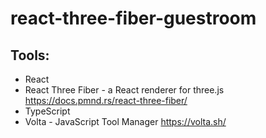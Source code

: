 # react-three-fiber-guestroom

## Tools:

- React
- React Three Fiber - a React renderer for three.js https://docs.pmnd.rs/react-three-fiber/
- TypeScript
- Volta - JavaScript Tool Manager 
    https://volta.sh/
